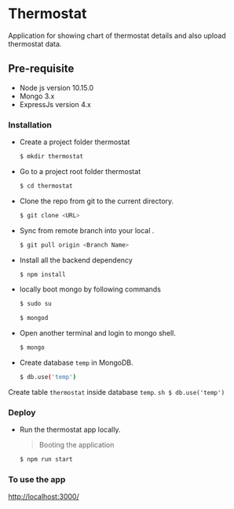 # Thermostat
Application for showing chart of thermostat details and also upload thermostat data.

## Pre-requisite

  - Node js version 10.15.0
  - Mongo 3.x
  - ExpressJs version 4.x


### Installation 

- Create a project folder thermostat
    ```sh
    $ mkdir thermostat
    ```

- Go to a project root folder thermostat
    ```sh
    $ cd thermostat
    ```

- Clone the repo from git to the current directory.
    ```sh
    $ git clone <URL>
    ```
- Sync from remote branch into your local .
    ```sh
    $ git pull origin <Branch Name>
    ```
- Install all the backend dependency
    ```sh
    $ npm install
    ```
- locally boot mongo by following commands
    ```sh
    $ sudo su
    ```
    ```sh
    $ mongod
    ```
- Open another terminal and login to mongo shell.
    ```sh
    $ mongo
    ```
- Create database `temp` in MongoDB.
    ```sh
    $ db.use('temp')
    ```
Create table `thermostat` inside database  `temp`.
    ```sh
    $ db.use('temp')
    ```
    
### Deploy
- Run the thermostat app locally.

    >Booting the application

    ```sh
    $ npm run start
    ```

### To use the app
[http://localhost:3000/](http://localhost:3000/)

